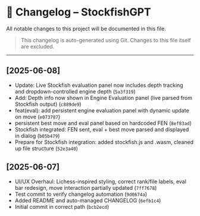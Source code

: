 # 📌 Changelog – StockfishGPT

All notable changes to this project will be documented in this file.

> This changelog is auto-generated using Git. Changes to this file itself are excluded.

---

## [2025-06-08]

- Update: Live Stockfish evaluation panel now includes depth tracking and dropdown-controlled engine depth (`5a3f319`)
- Add: Depth info now shown in Engine Evaluation panel (live parsed from Stockfish output) (`c889de9`)
- feat(eval): add persistent engine evaluation panel with dynamic update on move (`e073787`)
- persistent best move and eval panel based on hardcoded FEN (`8ef83ad`)
- Stockfish integrated: FEN sent, eval + best move parsed and displayed in dialog (`b05b479`)
- Prepare for Stockfish integration: added stockfish.js and .wasm, cleaned up file structure (`52e3a40`)

## [2025-06-07]

- UI/UX Overhaul: Lichess-inspired styling, correct rank/file labels, eval bar redesign, move interaction partially updated (`7ff7678`)
- Test commit to verify changelog automation (`9d0674a`)
- Added README and auto-managed CHANGELOG (`6efb1c4`)
- Initial commit in correct path (`bcb2ecd`)
